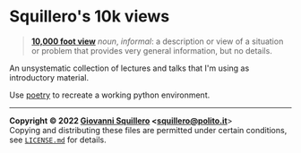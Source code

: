 # Squillero's 10k views

> [**10,000 foot view**](https://dictionary.cambridge.org/dictionary/english/10000-foot-view) *noun*, *informal*: a description or view of a situation or problem that provides very general information, but no details.

An unsystematic collection of lectures and talks that I'm using as introductory material.

Use [poetry](https://python-poetry.org/) to recreate a working python environment. 

----------------------------------------

**Copyright © 2022 [Giovanni Squillero](https://squillero.github.io/) <[squillero@polito.it](mailto:squillero@polito.it)**>  
Copying and distributing these files are permitted under certain conditions, see [`LICENSE.md`](./LICENSE.md) for details.
